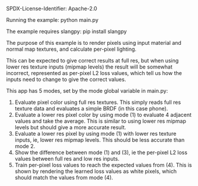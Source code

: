 SPDX-License-Identifier: Apache-2.0

Running the example:
python main.py

The example requires slangpy:
pip install slangpy

The purpose of this example is to render pixels using input material and
normal map textures, and calculate per-pixel lighting.

This can be expected to give correct results at full res, but when using
lower res texture inputs (mipmap levels) the result will be somewhat
incorrect, represented as per-pixel L2 loss values, which tell us how
the inputs need to change to give the correct values.

This app has 5 modes, set by the mode global variable in main.py:
1. Evaluate pixel color using full res textures. This simply reads full res
   texture data and evaluates a simple BRDF (in this case phone).
2. Evaluate a lower res pixel color by using mode (1) to evaluate 4 adjacent
   values and take the average. This is similar to using lower res mipmap
   levels but should give a more accurate result.
3. Evaluate a lower res pixel by using mode (1) with lower res texture
   inputs, ie, lower res mipmap levels. This should be less accurate
   than mode 2.
4. Show the difference between mode (1) and (3), ie the per-pixel
   L2 loss values between full res and low res inputs.
5. Train per-pixel loss values to reach the expected values from (4).
   This is shown by rendering the learned loss values as white pixels,
   which should match the values from mode (4).
